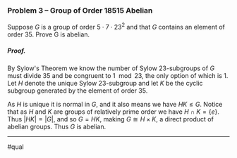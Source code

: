 ### Problem 3 – Group of Order 18515 Abelian
Suppose $G$ is a group of order $5 \cdot 7 \cdot 23^2$ and that $G$ contains an element of order $35$. Prove G is abelian.

##### *Proof.*
By Sylow's Theorem we know the number of Sylow $23$-subgroups of $G$ must divide $35$ and be congruent to $1\mod{23}$, the only option of which is $1$. Let $H$ denote the unique Sylow $23$-subgroup and let $K$ be the cyclic subgroup generated by the element of order $35$. 

As $H$ is unique it is normal in $G$, and it also means we have $HK\leq G$. Notice that as $H$ and $K$ are groups of relatively prime order we have $H\cap K=\{e\}$. Thus $|HK|=|G|$, and so $G=HK$, making $G\cong H\times K$, a direct product of abelian groups. Thus $G$ is abelian. 
***
#qual